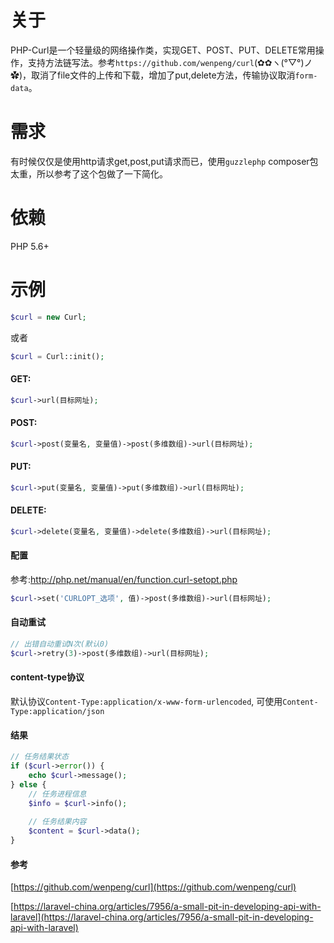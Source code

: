 # 关于
PHP-Curl是一个轻量级的网络操作类，实现GET、POST、PUT、DELETE常用操作，支持方法链写法。参考`https://github.com/wenpeng/curl`(✿✿ヽ(°▽°)ノ✿)，取消了file文件的上传和下载，增加了put,delete方法，传输协议取消`form-data`。

# 需求
有时候仅仅是使用http请求get,post,put请求而已，使用`guzzlephp` composer包太重，所以参考了这个包做了一下简化。

# 依赖
PHP 5.6+

# 示例
```php
$curl = new Curl;
```
或者
```php
$curl = Curl::init();
```

#### GET:
```php
$curl->url(目标网址);
```

#### POST:
```php
$curl->post(变量名, 变量值)->post(多维数组)->url(目标网址);
```

#### PUT:
```php
$curl->put(变量名, 变量值)->put(多维数组)->url(目标网址);
```

#### DELETE:
```php
$curl->delete(变量名, 变量值)->delete(多维数组)->url(目标网址);
```

#### 配置
参考:http://php.net/manual/en/function.curl-setopt.php

```php
$curl->set('CURLOPT_选项', 值)->post(多维数组)->url(目标网址);
```

#### 自动重试
```php
// 出错自动重试N次(默认0)
$curl->retry(3)->post(多维数组)->url(目标网址);
```
#### content-type协议
默认协议`Content-Type:application/x-www-form-urlencoded`, 可使用`Content-Type:application/json`

#### 结果
```php
// 任务结果状态
if ($curl->error()) {
    echo $curl->message();
} else {
    // 任务进程信息
    $info = $curl->info();
    
    // 任务结果内容
    $content = $curl->data();
}

```

#### 参考
[https://github.com/wenpeng/curl](https://github.com/wenpeng/curl)

[https://laravel-china.org/articles/7956/a-small-pit-in-developing-api-with-laravel](https://laravel-china.org/articles/7956/a-small-pit-in-developing-api-with-laravel)
